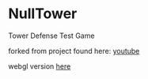 # NullTower
Tower Defense Test Game

forked from project found here: [youtube](https://www.youtube.com/watch?v=beuoNuK2tbk&list=PLPV2KyIb3jR4u5jX8za5iU1cqnQPmbzG0)

webgl version [here](https://nulllogic.itch.io/null-tower-defense)
